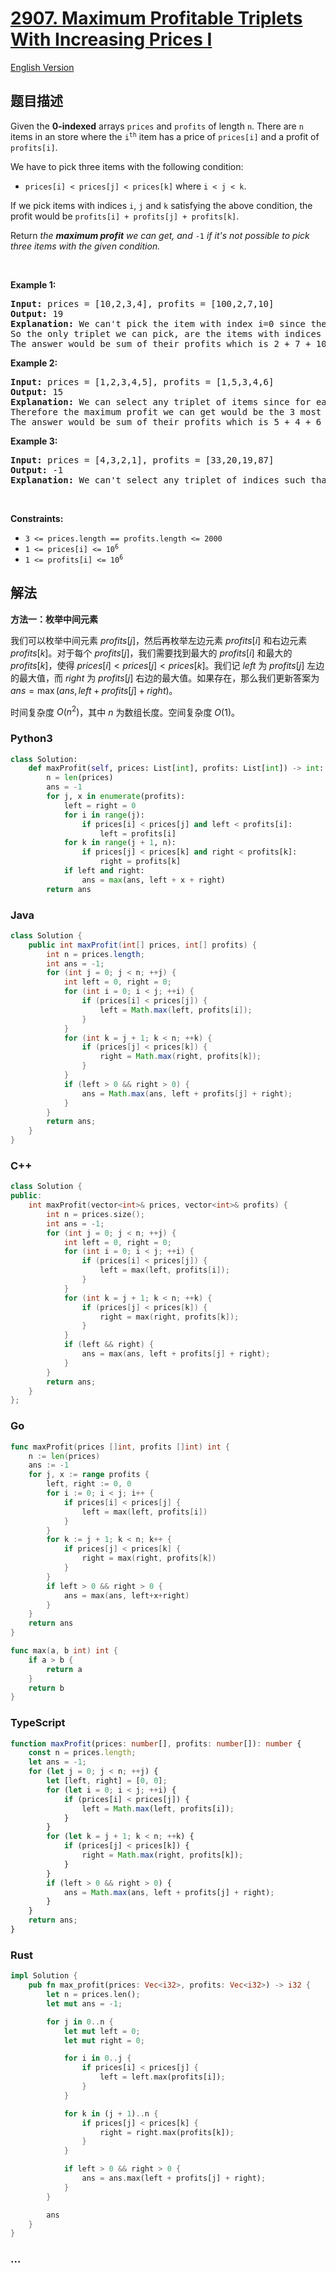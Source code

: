 # [2907. Maximum Profitable Triplets With Increasing Prices I](https://leetcode.cn/problems/maximum-profitable-triplets-with-increasing-prices-i)

[English Version](/solution/2900-2999/2907.Maximum%20Profitable%20Triplets%20With%20Increasing%20Prices%20I/README_EN.md)

## 题目描述

<!-- 这里写题目描述 -->

<p>Given the <strong>0-indexed</strong> arrays <code>prices</code> and <code>profits</code> of length <code>n</code>. There are <code>n</code> items in an store where the <code>i<sup>th</sup></code> item has a price of <code>prices[i]</code> and a profit of <code>profits[i]</code>.</p>

<p>We have to pick three items with the following condition:</p>

<ul>
	<li><code>prices[i] &lt; prices[j] &lt; prices[k]</code> where <code>i &lt; j &lt; k</code>.</li>
</ul>

<p>If we pick items with indices <code>i</code>, <code>j</code> and <code>k</code> satisfying the above condition, the profit would be <code>profits[i] + profits[j] + profits[k]</code>.</p>

<p>Return<em> the <strong>maximum profit</strong> we can get, and </em><code>-1</code><em> if it&#39;s not possible to pick three items with the given condition.</em></p>

<p>&nbsp;</p>
<p><strong class="example">Example 1:</strong></p>

<pre>
<strong>Input:</strong> prices = [10,2,3,4], profits = [100,2,7,10]
<strong>Output:</strong> 19
<strong>Explanation:</strong> We can&#39;t pick the item with index i=0 since there are no indices j and k such that the condition holds.
So the only triplet we can pick, are the items with indices 1, 2 and 3 and it&#39;s a valid pick since prices[1] &lt; prices[2] &lt; prices[3].
The answer would be sum of their profits which is 2 + 7 + 10 = 19.</pre>

<p><strong class="example">Example 2:</strong></p>

<pre>
<strong>Input:</strong> prices = [1,2,3,4,5], profits = [1,5,3,4,6]
<strong>Output:</strong> 15
<strong>Explanation:</strong> We can select any triplet of items since for each triplet of indices i, j and k such that i &lt; j &lt; k, the condition holds.
Therefore the maximum profit we can get would be the 3 most profitable items which are indices 1, 3 and 4.
The answer would be sum of their profits which is 5 + 4 + 6 = 15.</pre>

<p><strong class="example">Example 3:</strong></p>

<pre>
<strong>Input:</strong> prices = [4,3,2,1], profits = [33,20,19,87]
<strong>Output:</strong> -1
<strong>Explanation:</strong> We can&#39;t select any triplet of indices such that the condition holds, so we return -1.
</pre>

<p>&nbsp;</p>
<p><strong>Constraints:</strong></p>

<ul>
	<li><code>3 &lt;= prices.length == profits.length &lt;= 2000</code></li>
	<li><code>1 &lt;= prices[i] &lt;= 10<sup>6</sup></code></li>
	<li><code>1 &lt;= profits[i] &lt;= 10<sup>6</sup></code></li>
</ul>

## 解法

<!-- 这里可写通用的实现逻辑 -->

**方法一：枚举中间元素**

我们可以枚举中间元素 $profits[j]$，然后再枚举左边元素 $profits[i]$ 和右边元素 $profits[k]$。对于每个 $profits[j]$，我们需要找到最大的 $profits[i]$ 和最大的 $profits[k]$，使得 $prices[i] < prices[j] < prices[k]$。我们记 $left$ 为 $profits[j]$ 左边的最大值，而 $right$ 为 $profits[j]$ 右边的最大值。如果存在，那么我们更新答案为 $ans = \max(ans, left + profits[j] + right)$。

时间复杂度 $O(n^2)$，其中 $n$ 为数组长度。空间复杂度 $O(1)$。

<!-- tabs:start -->

### **Python3**

<!-- 这里可写当前语言的特殊实现逻辑 -->

```python
class Solution:
    def maxProfit(self, prices: List[int], profits: List[int]) -> int:
        n = len(prices)
        ans = -1
        for j, x in enumerate(profits):
            left = right = 0
            for i in range(j):
                if prices[i] < prices[j] and left < profits[i]:
                    left = profits[i]
            for k in range(j + 1, n):
                if prices[j] < prices[k] and right < profits[k]:
                    right = profits[k]
            if left and right:
                ans = max(ans, left + x + right)
        return ans
```

### **Java**

<!-- 这里可写当前语言的特殊实现逻辑 -->

```java
class Solution {
    public int maxProfit(int[] prices, int[] profits) {
        int n = prices.length;
        int ans = -1;
        for (int j = 0; j < n; ++j) {
            int left = 0, right = 0;
            for (int i = 0; i < j; ++i) {
                if (prices[i] < prices[j]) {
                    left = Math.max(left, profits[i]);
                }
            }
            for (int k = j + 1; k < n; ++k) {
                if (prices[j] < prices[k]) {
                    right = Math.max(right, profits[k]);
                }
            }
            if (left > 0 && right > 0) {
                ans = Math.max(ans, left + profits[j] + right);
            }
        }
        return ans;
    }
}
```

### **C++**

```cpp
class Solution {
public:
    int maxProfit(vector<int>& prices, vector<int>& profits) {
        int n = prices.size();
        int ans = -1;
        for (int j = 0; j < n; ++j) {
            int left = 0, right = 0;
            for (int i = 0; i < j; ++i) {
                if (prices[i] < prices[j]) {
                    left = max(left, profits[i]);
                }
            }
            for (int k = j + 1; k < n; ++k) {
                if (prices[j] < prices[k]) {
                    right = max(right, profits[k]);
                }
            }
            if (left && right) {
                ans = max(ans, left + profits[j] + right);
            }
        }
        return ans;
    }
};
```

### **Go**

```go
func maxProfit(prices []int, profits []int) int {
	n := len(prices)
	ans := -1
	for j, x := range profits {
		left, right := 0, 0
		for i := 0; i < j; i++ {
			if prices[i] < prices[j] {
				left = max(left, profits[i])
			}
		}
		for k := j + 1; k < n; k++ {
			if prices[j] < prices[k] {
				right = max(right, profits[k])
			}
		}
		if left > 0 && right > 0 {
			ans = max(ans, left+x+right)
		}
	}
	return ans
}

func max(a, b int) int {
	if a > b {
		return a
	}
	return b
}
```

### **TypeScript**

```ts
function maxProfit(prices: number[], profits: number[]): number {
    const n = prices.length;
    let ans = -1;
    for (let j = 0; j < n; ++j) {
        let [left, right] = [0, 0];
        for (let i = 0; i < j; ++i) {
            if (prices[i] < prices[j]) {
                left = Math.max(left, profits[i]);
            }
        }
        for (let k = j + 1; k < n; ++k) {
            if (prices[j] < prices[k]) {
                right = Math.max(right, profits[k]);
            }
        }
        if (left > 0 && right > 0) {
            ans = Math.max(ans, left + profits[j] + right);
        }
    }
    return ans;
}
```

### **Rust**

```rust
impl Solution {
    pub fn max_profit(prices: Vec<i32>, profits: Vec<i32>) -> i32 {
        let n = prices.len();
        let mut ans = -1;

        for j in 0..n {
            let mut left = 0;
            let mut right = 0;

            for i in 0..j {
                if prices[i] < prices[j] {
                    left = left.max(profits[i]);
                }
            }

            for k in (j + 1)..n {
                if prices[j] < prices[k] {
                    right = right.max(profits[k]);
                }
            }

            if left > 0 && right > 0 {
                ans = ans.max(left + profits[j] + right);
            }
        }

        ans
    }
}
```

### **...**

```

```

<!-- tabs:end -->
